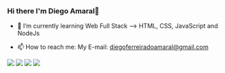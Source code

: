 ### Hi there I'm Diego Amaral👋


<!--- 🔭 I’m currently working on ...-->
- 🌱 I’m currently learning Web Full Stack --> HTML, CSS, JavaScript and NodeJs
<!--- - 👯 I’m looking to collaborate on ...-->
<!--- - 🤔 I’m looking for help with ...-->
<!--- - 💬 Ask me about .... -->
- 📫 How to reach me: My E-mail: diegoferreiradoamaral@gmail.com
<!---😄 Pronouns: -->
<!---- ⚡ Fun fact: ...-->

[<img src="https://img.shields.io/badge/twitter-%231DA1F2.svg?&style=for-the-badge&logo=twitter&logoColor=white" />](https://twitter.com/diegoferreira86) [<img src="https://img.shields.io/badge/linkedin-%230077B5.svg?&style=for-the-badge&logo=linkedin&logoColor=white" />](https://www.linkedin.com/in/diegoferreira86/) [<img src = "https://img.shields.io/badge/instagram-%23E4405F.svg?&style=for-the-badge&logo=instagram&logoColor=white">](https://www.instagram.com/thediegoamaral/) [<img src = "https://img.shields.io/badge/facebook-%231877F2.svg?&style=for-the-badge&logo=facebook&logoColor=white">](https://www.facebook.com/diegoferreiratm)
